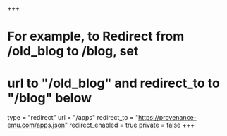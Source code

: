 +++
# For example, to Redirect from /old_blog to /blog, set 
# url to "/old_blog" and redirect_to to "/blog" below
type = "redirect"
url = "/apps"
redirect_to = "https://provenance-emu.com/apps.json"
redirect_enabled = true
private = false
+++
